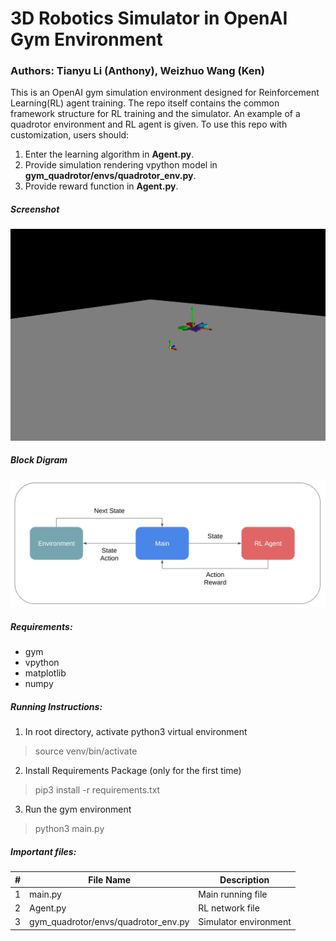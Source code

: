 # 3D Robotics Simulator in OpenAI Gym Environment

### Authors: Tianyu Li (Anthony), Weizhuo Wang (Ken)

This is an OpenAI gym simulation environment designed for Reinforcement Learning(RL) agent training. The repo itself contains the common framework structure for RL training and the simulator. An example of a quadrotor environment and RL agent is given. To use this repo with customization, users should:
1. Enter the learning algorithm in <strong>Agent.py</strong>.
2. Provide simulation rendering vpython model in <strong>gym_quadrotor/envs/quadrotor_env.py</strong>.
3. Provide reward function in <strong>Agent.py</strong>.

##### Screenshot
![Screenshot](sss.png)
##### Block Digram
![Block Diagram](blockdiagram.png)

##### Requirements:
- gym
- vpython
- matplotlib
- numpy

##### Running Instructions:

1. In root directory, activate python3 virtual environment
> source venv/bin/activate

2. Install Requirements Package (only for the first time)
> pip3 install -r requirements.txt

3. Run the gym environment
> python3 main.py



##### Important files:

|#| File Name          | Description     |
|-| ------------- |-------------|
|1| main.py    | Main running file |
|2| Agent.py    | RL network file |
|3| gym_quadrotor/envs/quadrotor_env.py | Simulator environment |
